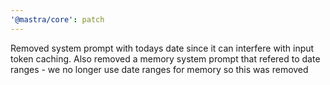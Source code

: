 ```yaml
---
'@mastra/core': patch
---
```


Removed system prompt with todays date since it can interfere with input token caching. Also removed a memory system prompt that refered to date ranges - we no longer use date ranges for memory so this was removed
